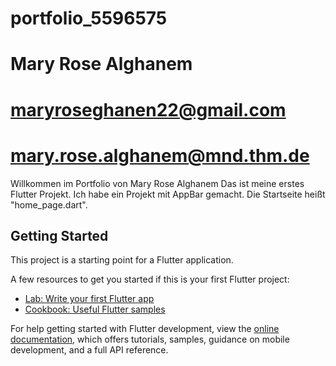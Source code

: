 # portfolio_5596575
# Mary Rose Alghanem 
# maryroseghanen22@gmail.com 
# mary.rose.alghanem@mnd.thm.de 


Willkommen im Portfolio von Mary Rose Alghanem
Das ist meine erstes Flutter Projekt. Ich habe ein Projekt mit AppBar gemacht. Die Startseite heißt "home_page.dart".

## Getting Started

This project is a starting point for a Flutter application.

A few resources to get you started if this is your first Flutter project:

- [Lab: Write your first Flutter app](https://docs.flutter.dev/get-started/codelab)
- [Cookbook: Useful Flutter samples](https://docs.flutter.dev/cookbook)

For help getting started with Flutter development, view the
[online documentation](https://docs.flutter.dev/), which offers tutorials,
samples, guidance on mobile development, and a full API reference.
